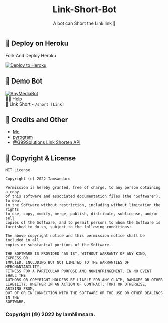 <center><h1>Link-Short-Bot</h1></center>
<center><p>A bot can Short the Link link 🔗</p></center>

<img src="https://telegra.ph/file/6c7f2cbb5af2732b723d7.jpg" alt="">

## 🚀 Deploy on Heroku
<p>Fork And Deploy Heroku</p>

<p><a href="https://heroku.com/deploy"><img src="https://www.herokucdn.com/deploy/button.svg" alt="Deploy to Heroku"/></a></p>

## 🎯 Demo Bot
  [![AnyMediaBot](https://img.shields.io/badge/AnyMediaBot%20-Telegram-blue)](https://t.me/anyMediaBot)<br>
  🤷‍♂️ Help<br>
  🔗 Link Short - ```/short [Link]```


## 🎯 Credits and Other
- [Me](https://github.com/Sandarugimsara)
- [pyrogram](https:/Sandarugimsara/github.com/pyrogram) 
- [@G99Solutions Link Shorten API](https://github.com/g99solutions/URL-Shortener-API)


## 🎯 Copyright & License
```
MIT License

Copyright (c) 2022 Iamsandaru

Permission is hereby granted, free of charge, to any person obtaining a copy
of this software and associated documentation files (the "Software"), to deal
in the Software without restriction, including without limitation the rights
to use, copy, modify, merge, publish, distribute, sublicense, and/or sell
copies of the Software, and to permit persons to whom the Software is
furnished to do so, subject to the following conditions:

The above copyright notice and this permission notice shall be included in all
copies or substantial portions of the Software.

THE SOFTWARE IS PROVIDED "AS IS", WITHOUT WARRANTY OF ANY KIND, EXPRESS OR
IMPLIED, INCLUDING BUT NOT LIMITED TO THE WARRANTIES OF MERCHANTABILITY,
FITNESS FOR A PARTICULAR PURPOSE AND NONINFRINGEMENT. IN NO EVENT SHALL THE
AUTHORS OR COPYRIGHT HOLDERS BE LIABLE FOR ANY CLAIM, DAMAGES OR OTHER
LIABILITY, WHETHER IN AN ACTION OF CONTRACT, TORT OR OTHERWISE, ARISING FROM,
OUT OF OR IN CONNECTION WITH THE SOFTWARE OR THE USE OR OTHER DEALINGS IN THE
SOFTWARE.
```

### Copyright (©) 2022 by IamNimsara.
